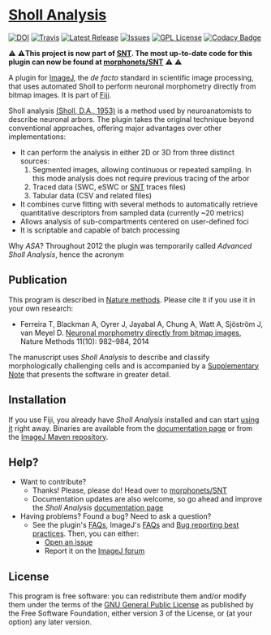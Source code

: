 # [Sholl Analysis](http://imagej.net/Sholl)
[![DOI](https://zenodo.org/badge/4622/tferr/ASA.svg)](https://zenodo.org/badge/latestdoi/4622/tferr/ASA)
[![Travis](https://travis-ci.org/tferr/ASA.svg?branch-master)](https://travis-ci.org/tferr/ASA)
[![Latest Release](https://img.shields.io/github/release/tferr/ASA.svg?style=flat-square)](https://github.com/tferr/ASA/releases)
[![Issues](https://img.shields.io/github/issues/tferr/ASA.svg?style=flat-square)](https://github.com/tferr/ASA/issues)
[![GPL License](http://img.shields.io/badge/license-GPL-blue.svg?style=flat-square)](http://opensource.org/licenses/GPL-3.0)
[![Codacy Badge](https://api.codacy.com/project/badge/Grade/e032f437a8ba44a6b4ff7cc9bdf8d978)](https://www.codacy.com/app/tferr/ASA?utm_source=github.com&amp;utm_medium=referral&amp;utm_content=tferr/ASA&amp;utm_campaign=Badge_Grade)



:warning: :warning:**This project is now part of [SNT](https://github.com/morphonets/SNT). The most up-to-date code for this plugin can now be found at [morphonets/SNT](morphonets/SNT)** :warning: :warning:

A plugin for [ImageJ](http://imagej.net/), the _de facto_ standard in scientific image processing, that uses automated  Sholl to perform neuronal morphometry directly from bitmap images. It is part of [Fiji](http://fiji.sc/).

Sholl analysis [(Sholl, D.A., 1953)](http://www.ncbi.nlm.nih.gov/pmc/articles/PMC1244622/) is a method used by neuroanatomists to describe neuronal arbors. The plugin takes the original technique beyond conventional approaches, offering major advantages over other implementations:

* It can perform the analysis in either 2D or 3D from three distinct sources:
  1. Segmented images, allowing continuous or repeated sampling. In this mode analysis
     does not require previous tracing of the arbor
  1. Traced data (SWC, eSWC or [SNT](https://imagej.net/SNT) traces files)
  1. Tabular data (CSV and related files)
* It combines curve fitting with several methods to automatically retrieve quantitative
  descriptors from sampled data (currently ~20 metrics)
* Allows analysis of sub-compartments centered on user-defined foci
* It is scriptable and capable of batch processing

Why _ASA_? Throughout 2012 the plugin was temporarily called _Advanced Sholl Analysis_,
hence the acronym


## Publication
This program is described in [Nature methods](http://www.nature.com/nmeth/journal/v11/n10/full/nmeth.3125.html).
Please cite it if you use it in your own research:

- Ferreira T, Blackman A, Oyrer J, Jayabal A, Chung A, Watt A, Sjöström J, van Meyel D.
  [Neuronal morphometry directly from bitmap images](http://www.nature.com/nmeth/journal/v11/n10/full/nmeth.3125.html),
  Nature Methods 11(10): 982–984, 2014

The manuscript uses _Sholl Analysis_ to describe and classify morphologically challenging cells and is accompanied by a [Supplementary Note](http://www.nature.com/nmeth/journal/v11/n10/extref/nmeth.3125-S1.pdf) that presents the software in greater detail.

## Installation

If you use Fiji, you already have _Sholl Analysis_ installed and can start [using it](http://imagej.net/Sholl_Analysis#Usage)
right away. Binaries are available from the [documentation page](http://imagej.net/Sholl_Analysis)
or from the [ImageJ Maven repository](http://maven.imagej.net/#nexus-search;gav~ca.mcgill~Sholl_Analysis~~~).


## Help?
 * Want to contribute?
    * Thanks! Please, please do! Head over to  [morphonets/SNT](https://github.com/morphonets/SNT)
    * Documentation updates are also welcome, so go ahead and improve the _Sholl Analysis_
      [documentation page](http://imagej.net/Sholl)
 * Having problems? Found a bug? Need to ask a question?
    * See the plugin's [FAQs](http://imagej.net/Sholl_Analysis#FAQ), ImageJ's [FAQs](http://imagej.net/Frequently_Asked_Questions) and [Bug reporting best practices](http://imagej.net/Bug_reporting_best_practices). Then, you can either:
      * [Open an issue](https://github.com/morphonets/SNT/issues)
      * Report it on the [ImageJ forum](http://forum.imagej.net)

## License

This program is free software: you can redistribute them and/or modify them under the terms of the
[GNU General Public License](http://www.gnu.org/licenses/gpl.txt) as published by the Free Software
Foundation, either version 3 of the License, or (at your option) any later version.
